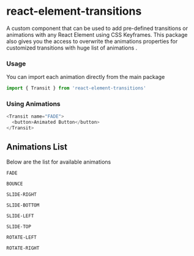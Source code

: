 # react-element-transitions

A custom component that can be used to add pre-defined transitions or animations with any React Element using CSS Keyframes. This package also gives you the access to overwrite the animations properties for customized transitions with huge list of animations .


### Usage
You can import each animation directly from the main package

```Javascript
import { Transit } from 'react-element-transitions'
```


### Using Animations
```Javascript
<Transit name="FADE">
  <button>Animated Button</button>
</Transit>
```


## Animations List
Below are the list for available animations 

`
FADE
`

`
BOUNCE
`

`
SLIDE-RIGHT
`

`
SLIDE-BOTTOM
`

`
SLIDE-LEFT
`

`
SLIDE-TOP
`

`
ROTATE-LEFT
`

`
ROTATE-RIGHT
`